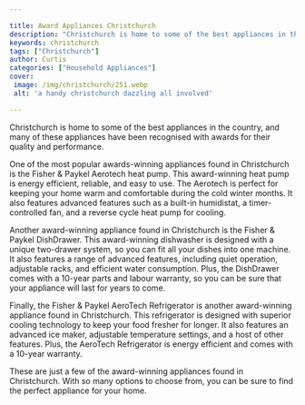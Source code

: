 ```yaml
---

title: Award Appliances Christchurch
description: "Christchurch is home to some of the best appliances in the country, and many of these appliances have been recognised with awards ...see more"
keywords: christchurch
tags: ["Christchurch"]
author: Curtis
categories: ["Household Appliances"]
cover: 
 image: /img/christchurch/251.webp
 alt: 'a handy christchurch dazzling all involved'

---
```


Christchurch is home to some of the best appliances in the country, and many of these appliances have been recognised with awards for their quality and performance. 

One of the most popular awards-winning appliances found in Christchurch is the Fisher & Paykel Aerotech heat pump. This award-winning heat pump is energy efficient, reliable, and easy to use. The Aerotech is perfect for keeping your home warm and comfortable during the cold winter months. It also features advanced features such as a built-in humidistat, a timer-controlled fan, and a reverse cycle heat pump for cooling.

Another award-winning appliance found in Christchurch is the Fisher & Paykel DishDrawer. This award-winning dishwasher is designed with a unique two-drawer system, so you can fit all your dishes into one machine. It also features a range of advanced features, including quiet operation, adjustable racks, and efficient water consumption. Plus, the DishDrawer comes with a 10-year parts and labour warranty, so you can be sure that your appliance will last for years to come.

Finally, the Fisher & Paykel AeroTech Refrigerator is another award-winning appliance found in Christchurch. This refrigerator is designed with superior cooling technology to keep your food fresher for longer. It also features an advanced ice maker, adjustable temperature settings, and a host of other features. Plus, the AeroTech Refrigerator is energy efficient and comes with a 10-year warranty.

These are just a few of the award-winning appliances found in Christchurch. With so many options to choose from, you can be sure to find the perfect appliance for your home.
